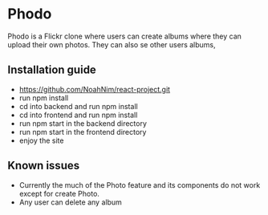 # Phodo

Phodo is a Flickr clone where users can create albums where they can upload their own photos. They can also se other users albums,

## Installation guide
* https://github.com/NoahNim/react-project.git
* run npm install
* cd into backend and run npm install
* cd into frontend and run npm install
* run npm start in the backend directory
* run npm start in the frontend directory
* enjoy the site

## Known issues
* Currently the much of the Photo feature and its components do not work except for create Photo.
* Any user can delete any album
